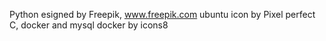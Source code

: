 Python esigned by Freepik, www.freepik.com
ubuntu icon by Pixel perfect
C, docker and mysql docker by icons8